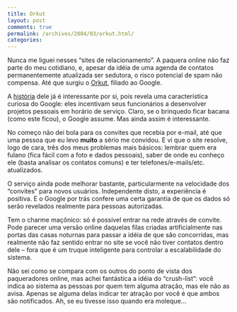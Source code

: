 ```yaml
---
title: Orkut
layout: post
comments: true
permalink: /archives/2004/03/orkut.html/
categories:
---
```

Nunca me liguei nesses &#8220;sites de relacionamento&#8221;. A paquera online não faz parte do meu cotidiano, e, apesar da idéia de uma agenda de contatos permanentemente atualizada ser sedutora, o risco potencial de spam não compensa. Até que surgiu o <a href="http://www.orkut.com">Orkut</a>, filiado ao Google.

A <a href="http://news.com.com/2100-1026-5146006.html">história</a> dele já é interessante por si, pois revela uma característica curiosa do Google: eles incentivam seus funcionários a desenvolver projetos pessoais em horário de serviço. Claro, se o brinquedo ficar bacana (como este ficou), o Google assume. Mas ainda assim é interessante.

No começo não dei bola para os convites que recebia por e-mail, até que uma pessoa que eu levo **muito** a sério me convidou. E vi que o site resolve, logo de cara, três dos meus problemas mais básicos: lembrar quem era fulano (fica fácil com a foto e dados pessoais), saber de onde eu conheço ele (basta analisar os contatos comuns) e ter telefones/e-mails/etc. atualizados.

O serviço ainda pode melhorar bastante, particularmente na velocidade dos &#8220;convites&#8221; para novos usuários. Independente disto, a experiência é positiva. E o Google por trás confere uma certa garantia de que os dados só serão revelados realmente para pessoas autorizadas.

Tem o charme maçônico: só é possível entrar na rede através de convite. Pode parecer uma versão online daquelas filas criadas artificialmente nas portas das casas noturnas para passar a idéia de que são concorridas, mas realmente não faz sentido entrar no site se você não tiver contatos dentro dele &#8211; fora que é um truque inteligente para controlar a escalabilidade do sistema.

Não sei como se compara com os outros do ponto de vista dos paqueradores online, mas achei fantástica a idéia do &#8220;crush-list&#8221;: você indica ao sistema as pessoas por quem tem alguma atração, mas ele não as avisa. Apenas se alguma delas indicar ter atração por você é que ambos são notificados. Ah, se eu tivesse isso quando era moleque&#8230;